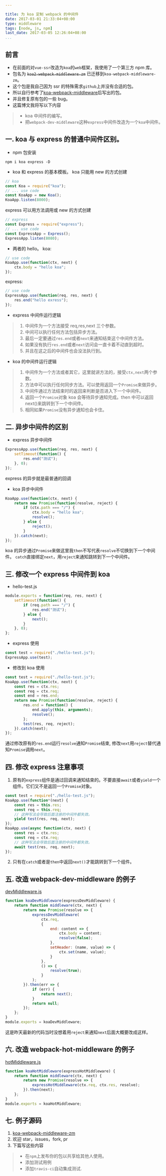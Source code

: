 ```yaml
---

title: 为 koa 定制 webpack 的中间件
date: 2017-03-01 21:33:04+08:00
type: middleware
tags: [node, js, npm]
last_date: 2017-03-05 12:26:04+08:00
...
```


## 前言

-   在前面的对`vue-ssr`改造为`koa`的`web`框架，我使用了一个第三方 npm 库。
-   包名为 ~~`koa2-webpack-middleware-zm`~~ 已迁移到`koa-webpack-middleware-zm`。
-   这个包是我自己因为 ssr 的特殊需求`github`上并没有合适的包。
-   所以自行参考了[koa-webpack-middleware](ttps://github.com/leecade/koa-webpack-middleware)后写出的包。
-   并且修复原有包的一些 bug。
-   这篇博文我将写以下内容

> -   koa 中间件的编写。
> -   把`webpack-dev-middleware`这种`express`中间件改造为一个`koa`中间件。

<!--more-->

## 一. koa 与 express 的普通中间件区别。

-   npm 包安装

```shell
npm i koa express -D
```

-   koa 和 express 的基本模板。
    koa 只能用 new 的方式创建

```javascript
// koa
const Koa = require("koa");
// ... use code
const KoaApp = new Koa();
KoaApp.listen(8000);
```

express 可以用方法调用或 new 的方式创建

```javascript
// express
const Express = require("express");
// ... use code
const ExpressApp = Express();
ExpressApp.listen(8080);
```

-   两者的 hello。
    koa:

```javascript
// use code
KoaApp.use(function(ctx, next) {
    ctx.body = "hello koa";
});
```

express:

```javascript
// use code
ExpressApp.use(function(req, res, next) {
    res.end("hello exress");
});
```

-   express 中间件运行逻辑

> 1. 中间件为一个方法接受 req,res,next 三个参数。
> 2. 中间可以执行任何方法包括异步方法。
> 3. 最后一定要通过`res.end`或者`next`来通知结束这个中间件方法。
> 4. 如果没有执行`res.end`或者`next`访问会一直卡着不动直到超时。
> 5. 并且在这之后的中间件也会没法执行到。

-   koa 的中间件运行逻辑

> 1. 中间件为一个方法或者其它，这里就讲方法的，接受`ctx,next`两个参数。
> 2. 方法中可以执行任何同步方法。可以使用返回一个`Promise`来做异步。
> 3. 中间件通过方法结束时的返回来判断是否进入下一个中间件。
> 4. 返回一个`Promise`对象 koa 会等待异步通知完成。then 中可以返回 next()来跳转到下一个中间件。
> 5. 相同如果`Promise`没有异步通知也会卡住。

## 二. 异步中间件的区别

-   express 异步中间件

```javascript
ExpressApp.use(function(req, res, next) {
    setTimeout(function() {
        res.end("测试");
    }, 0);
});
```

express 的异步就是最普通的回调

-   koa 异步中间件

```javascript
KoaApp.use(function(ctx, next) {
    return new Promise(function(resolve, reject) {
        if (ctx.path === "/") {
            ctx.body = "hello koa";
            resolve();
        } else {
            reject();
        }
    }).catch(next);
});
```

koa 的异步通过`Promise`来做这里我`then`不写代表`resolve`不切换到下一个中间件。
`catch`直接绑定`next`，用`reject`来通知跳转到下一个中间件。

## 三. 修改一个 express 中间件到 koa

-   hello-test.js

```javascript
module.exports = function(req, res, next) {
    setTimeout(function() {
        if (req.path === "/") {
            res.end("测试");
        } else {
            next();
        }
    }, 0);
};
```

-   express 使用

```javascript
const test = require("./hello-test.js");
ExpressApp.use(test);
```

-   修改到 koa 使用

```javascript
const test = require("./hello-test.js");
KoaApp.use(function(ctx, next) {
    const res = ctx.res;
    const req = ctx.req;
    const end = res.end;
    return new Promise(function(resolve, reject) {
        res.end = function() {
            end.apply(this, arguments);
            resolve();
        };
        test(res, req, reject);
    }).catch(next);
});
```

通过修改原有的`res.end`运行`resolve`通知`Promise`结束,
修改`next`用`reject`替代通知`Promise`调用`next`。

## 四. 修改 express 注意事项

1. 原有的`express`组件是通过回调来通知结束的。不要直接`await`或者`yield`一个组件。它们又不是返回一个`Promise`对象。

```javascript
const test = require("./hello-test.js");
KoaApp.use(function*(next) {
    const res = this.res;
    const req = this.req;
    // 这种写法会导致后面注册的中间件都失效。
    yield test(res, req, next);
});
KoaApp.use(async function(ctx, next) {
    const res = ctx.res;
    const req = ctx.req;
    // 这种写法会导致后面注册的中间件都失效。
    await test(res, req, next);
});
```

2. 只有在`catch`或者是`then`中返回`next()`才能跳转到下一个组件。

## 五. 改造 webpack-dev-middleware 的例子

[devMiddleware.js](https://github.com/zeromake/koa-webpack-middleware-zm/blob/master/lib/devMiddleware.js)

```javascript
function koaDevMiddleware(expressDevMiddleware) {
    return function middleware(ctx, next) {
        return new Promise(resolve => {
            expressDevMiddleware(
                ctx.req,
                {
                    end: content => {
                        ctx.body = content;
                        resolve(false);
                    },
                    setHeader: (name, value) => {
                        ctx.set(name, value);
                    }
                },
                () => {
                    resolve(true);
                }
            );
        }).then(err => {
            if (err) {
                return next();
            }
            return null;
        });
    };
}
module.exports = koaDevMiddleware;
```

这是昨天最新的代码当时没想着用`reject`来通知`next`后面大概要改成这样。

## 六. 改造 webpack-hot-middleware 的例子

[hotMiddleware.js](https://github.com/zeromake/koa-webpack-middleware-zm/blob/master/lib/hotMiddleware.js)

```javascript
function koaHotMiddleware(expressHotMiddleware) {
    return function middleware(ctx, next) {
        return new Promise(resolve => {
            expressHotMiddleware(ctx.req, ctx.res, resolve);
        }).then(next);
    };
}
module.exports = koaHotMiddleware;
```

## 七. 例子源码

1. [koa-webpack-middleware-zm](https://github.com/zeromake/koa-webpack-middleware-zm)
2. 欢迎 star，issues，fork, pr
3. 下篇写这些内容

> -   在`npm`上发布你的包以共享给其他人使用。
> -   添加测试用例
> -   添加`travis-ci`自动集成测试.
